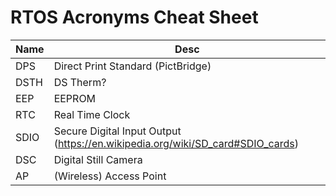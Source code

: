 # RTOS Acronyms Cheat Sheet
| Name | Desc |
| --- | --- |
| DPS | Direct Print Standard (PictBridge) |
| DSTH | DS Therm? |
| EEP | EEPROM |
| RTC | Real Time Clock |
| SDIO | Secure Digital Input Output (https://en.wikipedia.org/wiki/SD_card#SDIO_cards)|
| DSC | Digital Still Camera |
| AP | (Wireless) Access Point |
